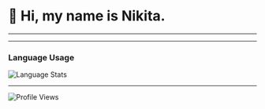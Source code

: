 # 🚀 Hi, my name is Nikita.

---



---



### Language Usage

![Language Stats](https://github-readme-stats.vercel.app/api/top-langs/?username=Nova3ik&layout=compact&theme=default)

---

![Profile Views](https://komarev.com/ghpvc/?username=Nova3ik&color=brightgreen)


